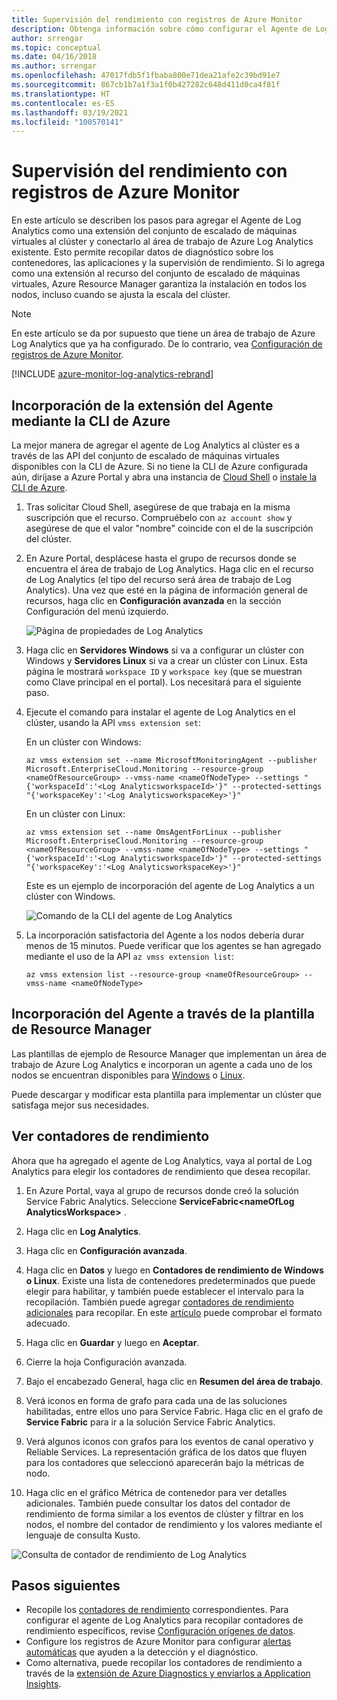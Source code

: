 ```yaml
---
title: Supervisión del rendimiento con registros de Azure Monitor
description: Obtenga información sobre cómo configurar el Agente de Log Analytics para supervisar los contenedores y los contadores de rendimiento de los clústeres de Azure Service Fabric.
author: srrengar
ms.topic: conceptual
ms.date: 04/16/2018
ms.author: srrengar
ms.openlocfilehash: 47017fdb5f1fbaba800e71dea21afe2c39bd91e7
ms.sourcegitcommit: 867cb1b7a1f3a1f0b427282c648d411d0ca4f81f
ms.translationtype: HT
ms.contentlocale: es-ES
ms.lasthandoff: 03/19/2021
ms.locfileid: "100570141"
---
```

# <a name="performance-monitoring-with-azure-monitor-logs"></a>Supervisión del rendimiento con registros de Azure Monitor

En este artículo se describen los pasos para agregar el Agente de Log Analytics como una extensión del conjunto de escalado de máquinas virtuales al clúster y conectarlo al área de trabajo de Azure Log Analytics existente. Esto permite recopilar datos de diagnóstico sobre los contenedores, las aplicaciones y la supervisión de rendimiento. Si lo agrega como una extensión al recurso del conjunto de escalado de máquinas virtuales, Azure Resource Manager garantiza la instalación en todos los nodos, incluso cuando se ajusta la escala del clúster.

> [!NOTE]
> En este artículo se da por supuesto que tiene un área de trabajo de Azure Log Analytics que ya ha configurado. De lo contrario, vea [Configuración de registros de Azure Monitor](service-fabric-diagnostics-oms-setup.md).

[!INCLUDE [azure-monitor-log-analytics-rebrand](../../includes/azure-monitor-log-analytics-rebrand.md)]

## <a name="add-the-agent-extension-via-azure-cli"></a>Incorporación de la extensión del Agente mediante la CLI de Azure

La mejor manera de agregar el agente de Log Analytics al clúster es a través de las API del conjunto de escalado de máquinas virtuales disponibles con la CLI de Azure. Si no tiene la CLI de Azure configurada aún, diríjase a Azure Portal y abra una instancia de [Cloud Shell](../cloud-shell/overview.md) o [instale la CLI de Azure](/cli/azure/install-azure-cli).

1. Tras solicitar Cloud Shell, asegúrese de que trabaja en la misma suscripción que el recurso. Compruébelo con `az account show` y asegúrese de que el valor "nombre" coincide con el de la suscripción del clúster.

2. En Azure Portal, desplácese hasta el grupo de recursos donde se encuentra el área de trabajo de Log Analytics. Haga clic en el recurso de Log Analytics (el tipo del recurso será área de trabajo de Log Analytics). Una vez que esté en la página de información general de recursos, haga clic en **Configuración avanzada** en la sección Configuración del menú izquierdo.

    ![Página de propiedades de Log Analytics](media/service-fabric-diagnostics-oms-agent/oms-advanced-settings.png)

3. Haga clic en **Servidores Windows** si va a configurar un clúster con Windows y **Servidores Linux** si va a crear un clúster con Linux. Esta página le mostrará `workspace ID` y `workspace key` (que se muestran como Clave principal en el portal). Los necesitará para el siguiente paso.

4. Ejecute el comando para instalar el agente de Log Analytics en el clúster, usando la API `vmss extension set`:

    En un clúster con Windows:

    ```azurecli
    az vmss extension set --name MicrosoftMonitoringAgent --publisher Microsoft.EnterpriseCloud.Monitoring --resource-group <nameOfResourceGroup> --vmss-name <nameOfNodeType> --settings "{'workspaceId':'<Log AnalyticsworkspaceId>'}" --protected-settings "{'workspaceKey':'<Log AnalyticsworkspaceKey>'}"
    ```

    En un clúster con Linux:

    ```azurecli
    az vmss extension set --name OmsAgentForLinux --publisher Microsoft.EnterpriseCloud.Monitoring --resource-group <nameOfResourceGroup> --vmss-name <nameOfNodeType> --settings "{'workspaceId':'<Log AnalyticsworkspaceId>'}" --protected-settings "{'workspaceKey':'<Log AnalyticsworkspaceKey>'}"
    ```

    Este es un ejemplo de incorporación del agente de Log Analytics a un clúster con Windows.

    ![Comando de la CLI del agente de Log Analytics](media/service-fabric-diagnostics-oms-agent/cli-command.png)

5. La incorporación satisfactoria del Agente a los nodos debería durar menos de 15 minutos. Puede verificar que los agentes se han agregado mediante el uso de la API `az vmss extension list`:

    ```azurecli
    az vmss extension list --resource-group <nameOfResourceGroup> --vmss-name <nameOfNodeType>
    ```

## <a name="add-the-agent-via-the-resource-manager-template"></a>Incorporación del Agente a través de la plantilla de Resource Manager

Las plantillas de ejemplo de Resource Manager que implementan un área de trabajo de Azure Log Analytics e incorporan un agente a cada uno de los nodos se encuentran disponibles para [Windows](https://github.com/Azure-Samples/service-fabric-cluster-templates/tree/master/5-VM-Windows-OMS-UnSecure) o [Linux](https://github.com/Azure-Samples/service-fabric-cluster-templates/tree/master/5-VM-Ubuntu-1-NodeType-Secure-OMS).

Puede descargar y modificar esta plantilla para implementar un clúster que satisfaga mejor sus necesidades.

## <a name="view-performance-counters"></a>Ver contadores de rendimiento

Ahora que ha agregado el agente de Log Analytics, vaya al portal de Log Analytics para elegir los contadores de rendimiento que desea recopilar.

1. En Azure Portal, vaya al grupo de recursos donde creó la solución Service Fabric Analytics. Seleccione **ServiceFabric\<nameOfLog AnalyticsWorkspace\>** .

2. Haga clic en **Log Analytics**.

3. Haga clic en **Configuración avanzada**.

4. Haga clic en **Datos** y luego en **Contadores de rendimiento de Windows o Linux**. Existe una lista de contenedores predeterminados que puede elegir para habilitar, y también puede establecer el intervalo para la recopilación. También puede agregar [contadores de rendimiento adicionales](service-fabric-diagnostics-event-generation-perf.md) para recopilar. En este [artículo](/windows/win32/perfctrs/specifying-a-counter-path) puede comprobar el formato adecuado.

5. Haga clic en **Guardar** y luego en **Aceptar**.

6. Cierre la hoja Configuración avanzada.

7. Bajo el encabezado General, haga clic en **Resumen del área de trabajo**.

8. Verá iconos en forma de grafo para cada una de las soluciones habilitadas, entre ellos uno para Service Fabric. Haga clic en el grafo de **Service Fabric** para ir a la solución Service Fabric Analytics.

9. Verá algunos iconos con grafos para los eventos de canal operativo y Reliable Services. La representación gráfica de los datos que fluyen para los contadores que seleccionó aparecerán bajo la métricas de nodo.

10. Haga clic en el gráfico Métrica de contenedor para ver detalles adicionales. También puede consultar los datos del contador de rendimiento de forma similar a los eventos de clúster y filtrar en los nodos, el nombre del contador de rendimiento y los valores mediante el lenguaje de consulta Kusto.

![Consulta de contador de rendimiento de Log Analytics](media/service-fabric-diagnostics-event-analysis-oms/oms_node_metrics_table.PNG)

## <a name="next-steps"></a>Pasos siguientes

* Recopile los [contadores de rendimiento](service-fabric-diagnostics-event-generation-perf.md) correspondientes. Para configurar el agente de Log Analytics para recopilar contadores de rendimiento específicos, revise [Configuración orígenes de datos](../azure-monitor/agents/agent-data-sources.md#configuring-data-sources).
* Configure los registros de Azure Monitor para configurar [alertas automáticas](../azure-monitor/alerts/alerts-overview.md) que ayuden a la detección y el diagnóstico.
* Como alternativa, puede recopilar los contadores de rendimiento a través de la [extensión de Azure Diagnostics y enviarlos a Application Insights](service-fabric-diagnostics-event-aggregation-wad.md#add-the-application-insights-sink-to-the-resource-manager-template).
